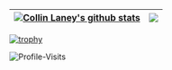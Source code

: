 | <a href="https://github.com/ColDog5044"><img align="center" src="https://github-readme-stats.vercel.app/api?username=ColDog5044&hide=stars&count_private=true&include_all_commits=true&theme=onedark&hide_border=true" alt="Collin Laney's github stats" /></a> | <a href="https://github.com/ColDog5044"><img align="center" src="https://github-readme-stats.vercel.app/api/top-langs/?username=ColDog5044&layout=compact&theme=onedark&hide_border=true" /></a> |
| ------------- | ------------- |

[![trophy](https://github-profile-trophy.vercel.app/?username=ColDog5044&rank=-C,-B&theme=onedark&no-frame=true)](https://github.com/ColDog5044)

![Profile-Visits](https://profile-counter.glitch.me/ColDog5044/count.svg)
